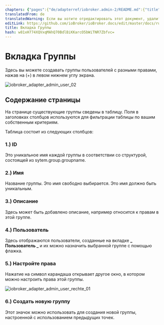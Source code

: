 ```yaml
---
chapters: {"pages":{"de/adapterref/iobroker.admin-2/README.md":{"title":{"de":"no title"},"content":"de/adapterref/iobroker.admin-2/README.md"},"de/adapterref/iobroker.admin-2/admin/tab-adapters.md":{"title":{"de":"Der Reiter Adapter"},"content":"de/adapterref/iobroker.admin-2/admin/tab-adapters.md"},"de/adapterref/iobroker.admin-2/admin/tab-instances.md":{"title":{"de":"Der Reiter Instanzen"},"content":"de/adapterref/iobroker.admin-2/admin/tab-instances.md"},"de/adapterref/iobroker.admin-2/admin/tab-objects.md":{"title":{"de":"Der Reiter Objekte"},"content":"de/adapterref/iobroker.admin-2/admin/tab-objects.md"},"de/adapterref/iobroker.admin-2/admin/tab-states.md":{"title":{"de":"Der Reiter Zustände"},"content":"de/adapterref/iobroker.admin-2/admin/tab-states.md"},"de/adapterref/iobroker.admin-2/admin/tab-groups.md":{"title":{"de":"Der Reiter Gruppen"},"content":"de/adapterref/iobroker.admin-2/admin/tab-groups.md"},"de/adapterref/iobroker.admin-2/admin/tab-users.md":{"title":{"de":"Der Reiter Benutzer"},"content":"de/adapterref/iobroker.admin-2/admin/tab-users.md"},"de/adapterref/iobroker.admin-2/admin/tab-events.md":{"title":{"de":"Der Reiter Ereignisse"},"content":"de/adapterref/iobroker.admin-2/admin/tab-events.md"},"de/adapterref/iobroker.admin-2/admin/tab-hosts.md":{"title":{"de":"Der Reiter Hosts"},"content":"de/adapterref/iobroker.admin-2/admin/tab-hosts.md"},"de/adapterref/iobroker.admin-2/admin/tab-enums.md":{"title":{"de":"Der Reiter Aufzählungen"},"content":"de/adapterref/iobroker.admin-2/admin/tab-enums.md"},"de/adapterref/iobroker.admin-2/admin/tab-log.md":{"title":{"de":"Der Reiter Log"},"content":"de/adapterref/iobroker.admin-2/admin/tab-log.md"},"de/adapterref/iobroker.admin-2/admin/tab-system.md":{"title":{"de":"Die Systemeinstellungen"},"content":"de/adapterref/iobroker.admin-2/admin/tab-system.md"}}}
translatedFrom: de
translatedWarning: Если вы хотите отредактировать этот документ, удалите поле «translationFrom», в противном случае этот документ будет снова автоматически переведен
editLink: https://github.com/ioBroker/ioBroker.docs/edit/master/docs/ru/adapterref/iobroker.admin-2/admin/tab-groups.md
title: Вкладка Группы
hash: w81xH774XQVxqMAhQ70BdlBiKKarcO5bWiTNR7Zbfvc=
---
```

# Вкладка Группы
Здесь вы можете создавать группы пользователей с разными правами, нажав на (+) в левом нижнем углу экрана.

![iobroker_adapter_admin_user_02](../../../../de/adapterref/iobroker.admin-2/admin/img/tab-groups_admin_User_02.jpg)

## Содержание страницы
На странице существующие группы сведены в таблицу. Поля в заголовках столбцов используются для фильтрации таблицы по вашим собственным критериям.

Таблица состоит из следующих столбцов:

### **1.) ID**
Это уникальное имя каждой группы в соответствии со структурой, состоящей из sytem.group.groupname.

### **2.) Имя**
Название группы. Это имя свободно выбирается. Это имя должно быть уникальным.

### **3.) Описание**
Здесь может быть добавлено описание, например относится к правам в этой группе.

### **4.) Пользователь**
Здесь отображаются пользователи, созданные на вкладке **_ Пользователь _** и их можно назначить выбранной группе с помощью флажка.

### **5.) Настройте права**
Нажатие на символ карандаша открывает другое окно, в котором можно настроить права этой группы.

![iobroker_adapter_admin_user_rechte_01](../../../../de/adapterref/iobroker.admin-2/admin/img/tab-groups_User_Rechte_01.jpg)

### **6.) Создать новую группу**
Этот значок можно использовать для создания новой группы, настроенной с использованием предыдущих точек.